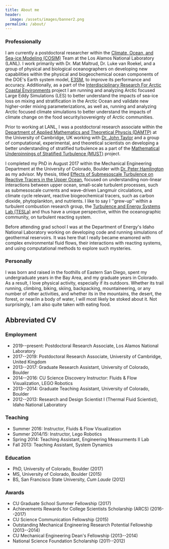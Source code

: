 ```yaml
---
title: About me
header:
  image: /assets/images/banner2.png
permalink: /about/
---
```


### Professionally
I am currently a postdoctoral researcher within the [Climate, Ocean, and Sea-ice Modeling (COSIM)][COSIM] Team at the Los Alamos National Laboratory (LANL). I work primarily with Dr. Mat Maltrud, Dr. Luke van Roekel, and a group of physical and biological oceanographers on developing new capabilities within the physical and biogeochemical ocean components of the DOE's Earth system model, [E3SM][E3SM], to improve its performance and accuracy. Additionally, as a part of the [Interdisciplinary Research For Arctic Coastal Environments][InteRFACE] project I am running and analyzing Arctic focused Large Eddy Simulations (LES) to better understand the impacts of sea-ice loss on mixing and stratification in the Arctic Ocean and validate new higher-order mixing parameterizations, as well as, running and analyzing Arctic focused climate simulations to better understand the impacts of climate change on the food security/sovereignty of Arctic communities. 

Prior to working at LANL, I was a postdoctoral research associate within the [Department of Applied Mathematics and Theoretical Physcis (DAMTP)][DAMTP] at the University of Cambridge, UK working with [Dr. John Taylor][JohnTaylor] and a group of computational, experimental, and theoretical scientists on developing a better understanding of stratified turbulence as a part of the [Mathematical Underpinnings of Stratified Turbulence (MUST)][MUST] project.

I completed my PhD in August 2017 within the Mechanical Engineering Department at the University of Colorado, Boulder with [Dr. Peter Hamlington][PeterHamlington] as my advisor. My thesis, titled [Effects of Submesoscale Turbulence on Reactive Tracers in the Upper Ocean][Thesis], focused on understanding non-linear interactions between upper ocean, small-scale turbulent processes, such as submesoscale currents and wave-driven Langmuir circulations, and climate cycle relevant, reactive biogeochemical tracers, such as carbon dioxide, phytoplankton, and nutrients. I like to say I ''grew-up'' within a turbulent combustion research group, the [Turbulence and Energy Systems Lab (TESLa)][TESLA] and thus have a unique perspective, within the oceanographic community, on turbulent reacting system.

Before attending grad school I was at the Department of Energy's Idaho National Laboratory working on developing code and running simulations of geothermal reservoirs. It was here that I really became enamored with complex environmental fluid flows, their interactions with reacting systems, and using computational methods to explore such mysteries.

### Personally
I was born and raised in the foothills of Eastern San Diego, spent my undergraduate years in the Bay Area, and my graduate years in Colorado. As a result, I love physical activity, especially if its outdoors. Whether its trail running, climbing, biking, skiing, backpacking, mountaineering, or any number of other activities, and whether its in the mountains, the desert, the forest, or near/in a body of water, I will most likely be stoked about it. Not surprisingly, I am also quite taken with eating food.

## Abbreviated CV

### Employment

* 2019--present: Postdoctoral Research Associate, Los Alamos National Laboratory
* 2017--2019: Postdoctoral Research Associate, University of Cambridge, United Kingdom
* 2013--2017: Graduate Research Assistant, University of Colorado, Boulder
* 2014--2016: CU Science Discovery Instructor: Fluids & Flow Visualization, LEGO Robotics
* 2013--2014: Graduate Teaching Assistant, University of Colorado, Boulder
* 2012--2013: Research and Design Scientist I (Thermal Fluid Scientist), Idaho National Laboratory

### Teaching
* Summer 2016: Instructor, Fluids & Flow Visualization
* Summer 2014/15: Instructor, Lego Robotics
* Spring 2014: Teaching Assistant, Engineering Measurments II Lab
* Fall 2013: Teaching Assistant, System Dynamics

### Education

* PhD, University of Colorado, Boulder (2017) 
* MS, University of Colorado, Boulder (2015) 
* BS, San Francisco State University, *Cum Laude* (2012)

### Awards

* CU Graduate School Summer Fellowship (2017)
* Achievements Rewards for College Scientists Scholarship (ARCS) (2016--2017)
* CU Science Communication Fellowship (2015)
* Outstanding Mechanical Engineering Research Potential Fellowship (2013--2014)
* CU Mechanical Engineering Dean's Fellowship (2013--2014)
* National Science Foundation Scholarship (2011--2012)

[Thesis]: https://scholar.colorado.edu/cgi/viewcontent.cgi?article=1151&context=mcen_gradetds
[COSIM]: https://climatemodeling.science.energy.gov/projects/climate-ocean-and-sea-ice-modeling-cosim
[E3SM]: https://e3sm.org/
[InteRFACE]: https://climatemodeling.science.energy.gov/projects/interface-interdisciplinary-research-arctic-coastal-environments
[MUST]: http://www.damtp.cam.ac.uk//research/env/must/content/index.html
[DAMTP]: https://www.damtp.cam.ac.uk/
[TESLA]: http://tesla.colorado.edu/
[JohnTaylor]: http://www.damtp.cam.ac.uk/user/jrt51/
[PeterHamlington]: http://tesla.colorado.edu/Peter-Hamlington
